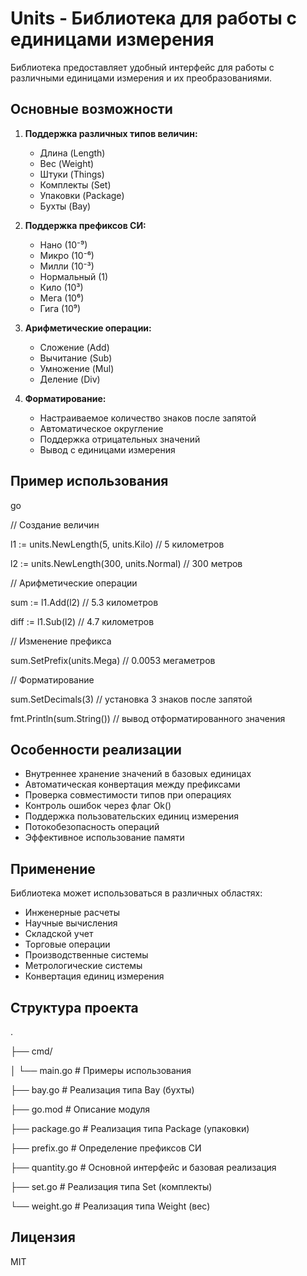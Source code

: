 # Units - Библиотека для работы с единицами измерения

Библиотека предоставляет удобный интерфейс для работы с различными единицами измерения и их преобразованиями.

## Основные возможности

1. **Поддержка различных типов величин:**

   - Длина (Length)
   - Вес (Weight)
   - Штуки (Things)
   - Комплекты (Set)
   - Упаковки (Package)
   - Бухты (Bay)
2. **Поддержка префиксов СИ:**

   - Нано (10⁻⁹)
   - Микро (10⁻⁶)
   - Милли (10⁻³)
   - Нормальный (1)
   - Кило (10³)
   - Мега (10⁶)
   - Гига (10⁹)
3. **Арифметические операции:**

   - Сложение (Add)
   - Вычитание (Sub)
   - Умножение (Mul)
   - Деление (Div)
4. **Форматирование:**

   - Настраиваемое количество знаков после запятой
   - Автоматическое округление
   - Поддержка отрицательных значений
   - Вывод с единицами измерения

## Пример использования

go

// Создание величин

l1 := units.NewLength(5, units.Kilo) // 5 километров

l2 := units.NewLength(300, units.Normal) // 300 метров

// Арифметические операции

sum := l1.Add(l2) // 5.3 километров

diff := l1.Sub(l2) // 4.7 километров

// Изменение префикса

sum.SetPrefix(units.Mega) // 0.0053 мегаметров

// Форматирование

sum.SetDecimals(3) // установка 3 знаков после запятой

fmt.Println(sum.String()) // вывод отформатированного значения

## Особенности реализации

- Внутреннее хранение значений в базовых единицах
- Автоматическая конвертация между префиксами
- Проверка совместимости типов при операциях
- Контроль ошибок через флаг Ok()
- Поддержка пользовательских единиц измерения
- Потокобезопасность операций
- Эффективное использование памяти

## Применение

Библиотека может использоваться в различных областях:

- Инженерные расчеты
- Научные вычисления
- Складской учет
- Торговые операции
- Производственные системы
- Метрологические системы
- Конвертация единиц измерения

## Структура проекта

.

├── cmd/

│ └── main.go # Примеры использования

├── bay.go # Реализация типа Bay (бухты)

├── go.mod # Описание модуля

├── package.go # Реализация типа Package (упаковки)

├── prefix.go # Определение префиксов СИ

├── quantity.go # Основной интерфейс и базовая реализация

├── set.go # Реализация типа Set (комплекты)

└── weight.go # Реализация типа Weight (вес)

## Лицензия

MIT
